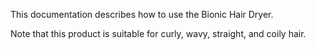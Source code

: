 This documentation describes how to use the Bionic Hair Dryer.

Note that this product is suitable for curly, wavy, straight, and coily hair.
